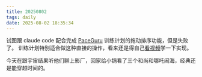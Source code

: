 ```yaml
---
title: 20250802
tags: daily
date: 2025-08-02 18:35:34
---
```

试图跟 claude code 配合完成 [PaceGuru](https://paceguru.app) 训练计划的拖动排序功能，但是失败了。
训练计划特别适合做这种直接的操作，看来还是得自己[看视频](https://www.youtube.com/watch?v=iDnrraNom0o)学一下实现。

今天在跟宇宙结果听他们聊上影厂，回家给小锅看了三个和尚和哪吒闹海，经典还是能穿越时间的。